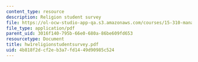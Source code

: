 ```yaml
---
content_type: resource
description: Religion student survey
file: https://ol-ocw-studio-app-qa.s3.amazonaws.com/courses/15-310-managerial-psychology-laboratory-spring-2003/4b818f2dcf2eb3a7fd1449d90985c524_hw1religionstudentsurvey.pdf
file_type: application/pdf
parent_uid: 3016f140-795b-66e0-680a-86be609fd653
resourcetype: Document
title: hw1religionstudentsurvey.pdf
uid: 4b818f2d-cf2e-b3a7-fd14-49d90985c524
---
```

